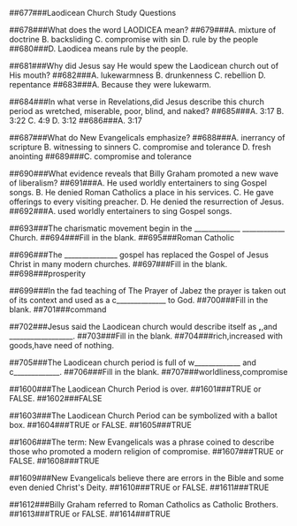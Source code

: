 ##677###Laodicean Church Study Questions

##678###What does the word LAODICEA mean?
##679###A. mixture of doctrine B. backsliding C. compromise with sin D. rule by the people
##680###D. Laodicea means rule by the people. 

##681###Why did Jesus say He would spew the Laodicean church out of His mouth?
##682###A. lukewarmness B. drunkenness C. rebellion D. repentance
##683###A. Because they were lukewarm.

##684###In what verse in Revelations,did Jesus describe this church period as wretched, miserable, poor, blind, and naked?
##685###A. 3:17 B. 3:22 C. 4:9 D. 3:12 
##686###A. 3:17

##687###What do New Evangelicals emphasize?
##688###A. inerrancy of scripture B. witnessing to sinners C. compromise and tolerance D. fresh anointing
##689###C. compromise and tolerance

##690###What evidence reveals that Billy Graham promoted a new wave of liberalism?
##691###A. He used worldly entertainers to sing Gospel songs. B. He denied Roman Catholics a place in his services. C. He gave offerings to every visiting preacher. D. He denied the resurrection of Jesus.
##692###A. used worldly entertainers to sing Gospel songs.

##693###The charismatic movement begin in the _____________  ____________ Church.
##694###Fill in the blank.
##695###Roman Catholic

##696###The _______________ gospel has replaced the Gospel of Jesus Christ in many modern churches.
##697###Fill in the blank.
##698###prosperity

##699###In the fad teaching of The Prayer of Jabez the prayer is taken out of its context and used as a c______________ to God.
##700###Fill in the blank.
##701###command

##702###Jesus said the Laodicean church would describe itself as __________________,__________________,and __________________.
##703###Fill in the blank.
##704###rich,increased with goods,have need of nothing.

##705###The Laodicean church period is full of w_____________ and c_____________.
##706###Fill in the blank.
##707###worldliness,compromise

##1600###The Laodicean Church Period is over.
##1601###TRUE or FALSE.
##1602###FALSE

##1603###The Laodicean Church Period can be symbolized with a ballot box.
##1604###TRUE or FALSE.
##1605###TRUE

##1606###The term: New Evangelicals was a phrase coined to describe those who promoted a modern religion of compromise.
##1607###TRUE or FALSE.
##1608###TRUE

##1609###New Evangelicals believe there are errors in the Bible and some even denied Christ&apos;s Deity.
##1610###TRUE or FALSE.
##1611###TRUE

##1612###Billy Graham referred to Roman Catholics as Catholic Brothers.
##1613###TRUE or FALSE.
##1614###TRUE